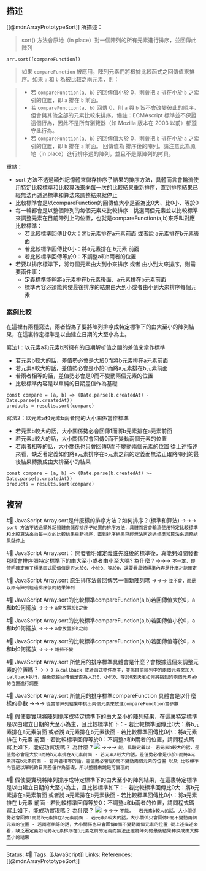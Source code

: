 ## 描述

[[@mdnArrayPrototypeSort]] 所描述：
> sort() 方法會原地（in place）對一個陣列的所有元素進行排序，並回傳此陣列

```
arr.sort([compareFunction])
```


> 如果 `compareFunction` 被應用，陣列元素們將根據比較函式之回傳值來排序。如果 `a` 和 `b` 為被比較之兩元素，則：

> -   若 `compareFunction(a, b)` 的回傳值小於 0，則會把 `a` 排在小於 `b` 之索引的位置，即 `a` 排在 `b` 前面。
> -   若 `compareFunction(a, b)` 回傳 0，則 `a` 與 `b` 皆不會改變彼此的順序，但會與其他全部的元素比較來排序。備註：ECMAscript 標準並不保證這個行為，因此不是所有瀏覽器（如 Mozilla 版本在 2003 以前）都遵守此行為。
> -   若 `compareFunction(a, b)` 的回傳值大於 0，則會把 `b` 排在小於 `a` 之索引的位置，即 `b` 排在 `a` 前面。
> 回傳值為
>  排序後的陣列。請注意此為原地（in place）進行排序過的陣列，並且不是原陣列的拷貝。


重點：
- sort 方法不透過額外記憶體來儲存排序子結果的排序方法，具體而言會輪流使用特定比較標準和比較算法來向每一次的比較結果重新排序，直到排序結果已經無法再透過標準和算法來調整結果就停止
- 比較標準會是以compareFunction的回傳值大小是否為比0大、比0小、等於0
- 每一輪都會是以整個陣列的每個元素來比較排序：挑選兩個元素並以比較標準來調整元素在目前陣列上的位置，也就是compareFunction(a,b)來呼叫對應比較標準：
	- 若比較標準回傳比0大：將b元素排在a元素前面 或者說 a元素排在b元素後面
	- 若比較標準回傳比0小：將a元素排在 b元素 前面
	- 若比較標準回傳等於0：不調整a和b兩者的位置
- 若要以排序標準下，將每個元素由大到小來排序 或者 由小到大來排序，則需要兩件事：
	- 定義標準能夠將a元素排在b元素後面、a元素排在b元素前面
	- 標準內容必須能夠使最後排序的結果由大到小或者由小到大來排序每個元素


### 案例比較
在這裡有兩種寫法，兩者皆為了要將陣列排序成特定標準下的由大至小的陣列結果，在這裏特定標準是以由建立日期的大至小為主。

寫法1：以元素a和元素b所擁有的日期解析值之間的差值來當作標準
- 若元素b較大的話，差值勢必會是大於0而將b元素排在a元素前面
- 若元素a較大的話，差值勢必會是小於0而將a元素排在b元素前面
- 若兩者相等的話，差值勢必會是0而不變動兩個元素的位置
- 比較標準內容是以單純的日期差值作為基礎

```
const compare = (a, b) => (Date.parse(b.createdAt) - Date.parse(a.createdAt))
products = results.sort(compare)
```

寫法2：以元素a和元素b兩者間的大小關係當作標準
- 若元素b較大的話，大小關係勢必會回傳1而將b元素排在a元素前面
- 若元素a較大的話，大小關係只會回傳0而不變動兩個元素的位置
- 若兩者相等的話，大小關係也只會回傳0而不變動兩個元素的位置
從上述描述來看，缺乏著定義如何將a元素排序在b元素之前的定義而無法正確將陣列的最後結果轉換成由大排至小的結果
```
const compare = (a, b) => (Date.parse(b.createdAt) >= Date.parse(a.createdAt))
products = results.sort(compare)
```



## 複習
#🧠 JavaScript Array.sort是什麼樣的排序方法？如何排序？(標準和算法) ->->-> `sort 方法不透過額外記憶體來儲存排序子結果的排序方法，具體而言會輪流使用特定比較標準和比較算法來向每一次的比較結果重新排序，直到排序結果已經無法再透過標準和算法來調整結果就停止`
<!--SR:!2022-08-27,29,248-->



#🧠 JavaScript Array.sort： 開發者明確定義誰先誰後的標準後，真能夠如開發者那樣會排序照特定標準下的由大至小或者由小至大嗎? 為什麼？->->-> `不一定，即使明確定義了標準函式回傳值是否大於0、小於0、等於0，還要看具體標準內容是什麼才能確定`
<!--SR:!2022-08-02,14,248-->

#🧠 JavaScript Array.sort 原生排序法會回傳另一個新陣列嗎 ->->-> `並不會，而是以原有陣列經過排序後的結果陣列`
<!--SR:!2022-07-31,12,248-->

#🧠 JavaScript Array.sort的比較標準compareFunction(a,b)若回傳值大於0，a和b如何擺放 ->->-> `a會放置於b之後`
<!--SR:!2022-08-21,27,250-->
#🧠 JavaScript Array.sort的比較標準compareFunction(a,b)若回傳值小於0，a和b如何擺放 ->->-> `a會放置於b之前`
<!--SR:!2022-08-01,13,248-->

#🧠 JavaScript Array.sort的比較標準compareFunction(a,b)若回傳值等於0，a和b如何擺放 ->->-> `維持不變`
<!--SR:!2022-08-26,28,248-->

#🧠 JavaScript Array.sort 所使用的排序標準具體會是什麼？會根據這個來調整元素的位置嗎？->->-> `以callback 或者函式物件為主，並挑目前陣列中的兩個元素來加入callback執行，最後依據回傳值是否為大於0、小於0、等於0來決定如何將挑到的兩個元素ab的位置進行調整`
<!--SR:!2022-08-05,16,248-->

#🧠 JavaScript Array.sort 所使用的排序標準compareFunction 具體會是以什麼樣的參數 ->->-> `從當前陣列結果中挑出兩個元素來放進compareFunction當參數`
<!--SR:!2022-08-01,13,248-->

#🧠 假使要實現將陣列排序成特定標準下的由大至小的陣列結果，在這裏特定標準是以由建立日期的大至小為主，且比較標準如下：- 若比較標準回傳比0大：將b元素排在a元素前面 或者說 a元素排在b元素後面 - 若比較標準回傳比0小：將a元素排在 b元素 前面 - 若比較標準回傳等於0：不調整a和b兩者的位置，請問程式碼寫上如下，能成功實現嗎？ 為什麼？![](https://res.cloudinary.com/dqfxgtyoi/image/upload/v1657548017/blog/algorithm/sort/javascript/correct-compare-function_d2akgm.png) ->->-> `能，具體定義以- 若元素b較大的話，差值勢必會是大於0而將b元素排在a元素前面 - 若元素a較大的話，差值勢必會是小於0而將a元素排在b元素前面 - 若兩者相等的話，差值勢必會是0而不變動兩個元素的位置 以及 比較標準內容是以單純的日期差值作為基礎，所以整體來說是可實現的`
<!--SR:!2022-07-31,12,248-->

#🧠 假使要實現將陣列排序成特定標準下的由大至小的陣列結果，在這裏特定標準是以由建立日期的大至小為主，且比較標準如下：- 若比較標準回傳比0大：將b元素排在a元素前面 或者說 a元素排在b元素後面 - 若比較標準回傳比0小：將a元素排在 b元素 前面 - 若比較標準回傳等於0：不調整a和b兩者的位置，請問程式碼寫上如下，能成功實現嗎？ 為什麼？ ![](https://res.cloudinary.com/dqfxgtyoi/image/upload/v1657548017/blog/algorithm/sort/javascript/incorrect-compare-function_amk9ta.png) ->->-> `不能，- 若元素b較大的話，大小關係勢必會回傳1而將b元素排在a元素前面 - 若元素a較大的話，大小關係只會回傳0而不變動兩個元素的位置 - 若兩者相等的話，大小關係也只會回傳0而不變動兩個元素的位置 從上述描述來看，缺乏著定義如何將a元素排序在b元素之前的定義而無法正確將陣列的最後結果轉換成由大排至小的結果`
<!--SR:!2022-08-03,14,248-->

---
Status: #🌱 
Tags:
[[JavaScript]]
Links:
References:
[[@mdnArrayPrototypeSort]]